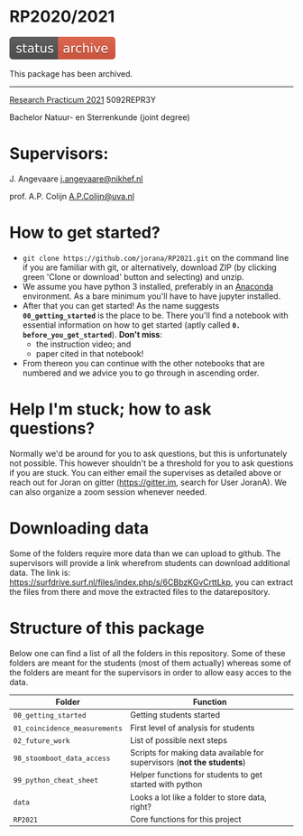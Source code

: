 # RP2020/2021
[![status: archive](https://github.com/GIScience/badges/raw/master/status/archive.svg)](https://github.com/GIScience/badges#archive)

This package has been archived.

-----

[Research Practicum 2021](https://datanose.nl/#course[88868]) 5092REPR3Y

Bachelor Natuur- en Sterrenkunde (joint degree)

# Supervisors:
J. Angevaare <j.angevaare@nikhef.nl>

prof. A.P. Colijn <A.P.Colijn@uva.nl>

# How to get started?
  - `git clone https://github.com/jorana/RP2021.git` on the command line if you are familiar with git, or alternatively, download ZIP (by clicking green 'Clone or download' button and selecting) and unzip.
  - We assume you have python 3 installed, preferably in an [Anaconda](https://anaconda.org/) environment. As a bare minimum you'll have to have jupyter installed.
  - After that you can get started! As the name suggests **``00_getting_started``** is the place to be. There you'll find a notebook with essential information on how to get started (aptly called **`0. before_you_get_started`**). **Don't miss**:
    - the instruction video; and 
    - paper cited in that notebook!
  - From thereon you can continue with the other notebooks that are numbered and we advice you to go through in ascending order.

# Help I'm stuck; how to ask questions?
Normally we'd be around for you to ask questions, but this is unfortunately not possible. This however shouldn't be a threshold for you to ask questions if you are stuck. You can either email the supervises as detailed above or reach out for Joran on gitter (https://gitter.im, search for User JoranA). We can also organize a zoom session whenever needed.

# Downloading data
Some of the folders require more data than we can upload to github. The supervisors will provide a link wherefrom students can download additional data. The link is:
https://surfdrive.surf.nl/files/index.php/s/6CBbzKGvCrttLkp, you can extract the files from there and move the extracted files to the datarepository. 

# Structure of this package
Below one can find a list of all the folders in this repository. Some of these folders are meant for the students (most of them actually) whereas some of the folders are meant for the supervisors in order to allow easy acces to the data.

| Folder                        | Function          |
| ---------                     | ---------         |
| `00_getting_started`          | Getting students started   |
| `01_coincidence_measurements` | First level of analysis for students |
| `02_future_work`              | List of possible next steps |
| `98_stoomboot_data_access`    | Scripts for making data available for supervisors (**not the students**) |
| `99_python_cheat_sheet`       | Helper functions for students to get started with python |
| `data`                        | Looks a lot like a folder to store data, right? |
| `RP2021`                      | Core functions for this project |

